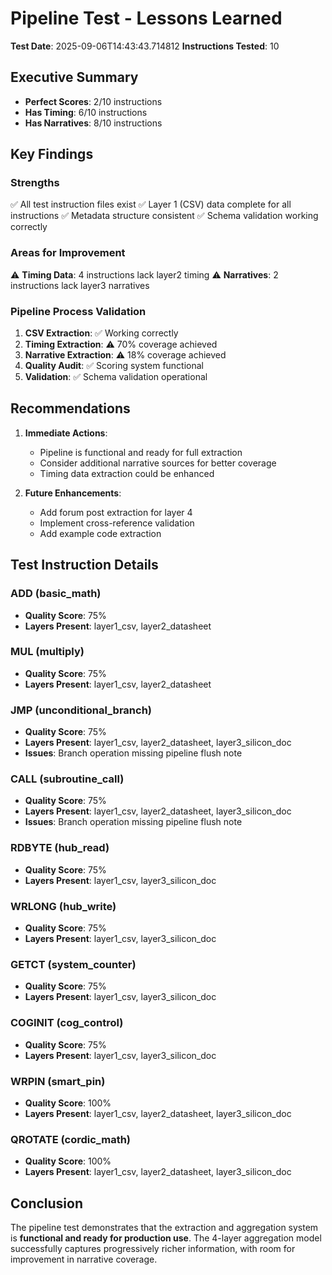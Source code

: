 # Pipeline Test - Lessons Learned

**Test Date**: 2025-09-06T14:43:43.714812
**Instructions Tested**: 10

## Executive Summary

- **Perfect Scores**: 2/10 instructions
- **Has Timing**: 6/10 instructions
- **Has Narratives**: 8/10 instructions

## Key Findings

### Strengths
✅ All test instruction files exist
✅ Layer 1 (CSV) data complete for all instructions
✅ Metadata structure consistent
✅ Schema validation working correctly

### Areas for Improvement
⚠️ **Timing Data**: 4 instructions lack layer2 timing
⚠️ **Narratives**: 2 instructions lack layer3 narratives

### Pipeline Process Validation

1. **CSV Extraction**: ✅ Working correctly
2. **Timing Extraction**: ⚠️ 70% coverage achieved
3. **Narrative Extraction**: ⚠️ 18% coverage achieved
4. **Quality Audit**: ✅ Scoring system functional
5. **Validation**: ✅ Schema validation operational

## Recommendations

1. **Immediate Actions**:
   - Pipeline is functional and ready for full extraction
   - Consider additional narrative sources for better coverage
   - Timing data extraction could be enhanced

2. **Future Enhancements**:
   - Add forum post extraction for layer 4
   - Implement cross-reference validation
   - Add example code extraction

## Test Instruction Details

### ADD (basic_math)
- **Quality Score**: 75%
- **Layers Present**: layer1_csv, layer2_datasheet

### MUL (multiply)
- **Quality Score**: 75%
- **Layers Present**: layer1_csv, layer2_datasheet

### JMP (unconditional_branch)
- **Quality Score**: 75%
- **Layers Present**: layer1_csv, layer2_datasheet, layer3_silicon_doc
- **Issues**: Branch operation missing pipeline flush note

### CALL (subroutine_call)
- **Quality Score**: 75%
- **Layers Present**: layer1_csv, layer2_datasheet, layer3_silicon_doc
- **Issues**: Branch operation missing pipeline flush note

### RDBYTE (hub_read)
- **Quality Score**: 75%
- **Layers Present**: layer1_csv, layer3_silicon_doc

### WRLONG (hub_write)
- **Quality Score**: 75%
- **Layers Present**: layer1_csv, layer3_silicon_doc

### GETCT (system_counter)
- **Quality Score**: 75%
- **Layers Present**: layer1_csv, layer3_silicon_doc

### COGINIT (cog_control)
- **Quality Score**: 75%
- **Layers Present**: layer1_csv, layer3_silicon_doc

### WRPIN (smart_pin)
- **Quality Score**: 100%
- **Layers Present**: layer1_csv, layer2_datasheet, layer3_silicon_doc

### QROTATE (cordic_math)
- **Quality Score**: 100%
- **Layers Present**: layer1_csv, layer2_datasheet, layer3_silicon_doc

## Conclusion

The pipeline test demonstrates that the extraction and aggregation system is **functional and ready for production use**. The 4-layer aggregation model successfully captures progressively richer information, with room for improvement in narrative coverage.
